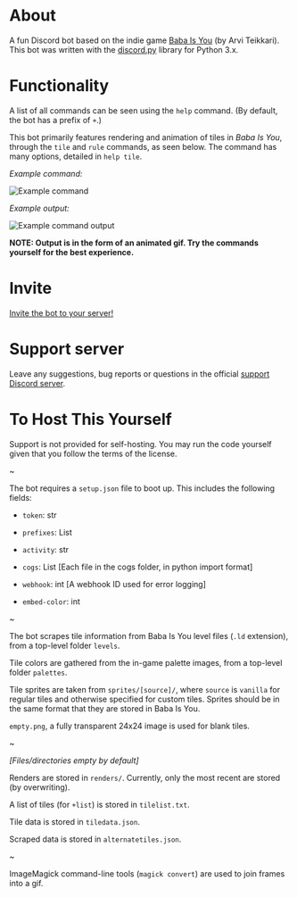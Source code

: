 # About

A fun Discord bot based on the indie game [Baba Is You](https://store.steampowered.com/app/736260/Baba_Is_You/) (by Arvi Teikkari). This bot was written with the [discord.py](https://discordpy.readthedocs.io/en/latest/) library for Python 3.x.

# Functionality

A list of all commands can be seen using the `help` command. (By default, the bot has a prefix of `+`.)

This bot primarily features rendering and animation of tiles in *Baba Is You*, through the `tile` and `rule` commands, as seen below. The command has many options, detailed in `help tile`.

*Example command:*

![Example command](https://cdn.discordapp.com/attachments/420095557231443988/596606587800387594/unknown.png)

*Example output:*

![Example command output](https://cdn.discordapp.com/attachments/420095557231443988/596606636215500816/unknown.png)

**NOTE: Output is in the form of an animated gif. Try the commands yourself for the best experience.**

# Invite

[Invite the bot to your server!](https://discordapp.com/api/oauth2/authorize?client_id=480227663047294987&scope=bot&permissions=388160)

# Support server

Leave any suggestions, bug reports or questions in the official [support Discord server](https://discord.gg/rMX3YPK).

# To Host This Yourself

Support is not provided for self-hosting. You may run the code yourself given that you follow the terms of the license.

~

The bot requires a `setup.json` file to boot up. This includes the following fields:

* `token`: str

* `prefixes`: List<str>

* `activity`: str

* `cogs`: List<str> [Each file in the cogs folder, in python import format]

* `webhook`: int [A webhook ID used for error logging]

* `embed-color`: int

~

The bot scrapes tile information from Baba Is You level files (`.ld` extension), from a top-level folder `levels`.

Tile colors are gathered from the in-game palette images, from a top-level folder `palettes`.

Tile sprites are taken from `sprites/[source]/`, where `source` is `vanilla` for regular tiles and otherwise specified for custom tiles. Sprites should be in the same format that they are stored in Baba Is You.

`empty.png`, a fully transparent 24x24 image is used for blank tiles.

~

*[Files/directories empty by default]*

Renders are stored in `renders/`. Currently, only the most recent are stored (by overwriting).

A list of tiles (for `+list`) is stored in `tilelist.txt`.

Tile data is stored in `tiledata.json`.

Scraped data is stored in `alternatetiles.json`.

~

ImageMagick command-line tools (`magick convert`) are used to join frames into a gif.
